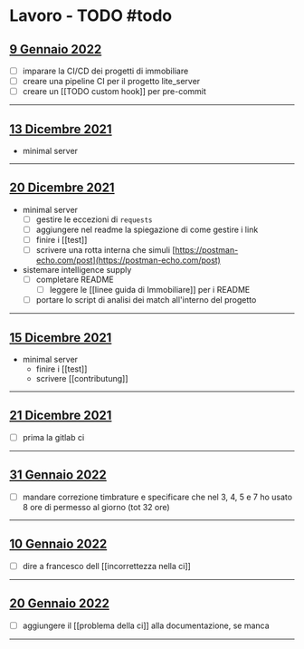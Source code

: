 # Lavoro - TODO #todo
## [9 Gennaio 2022](2022-01-09)
- [ ] imparare la CI/CD dei progetti di immobiliare
- [ ] creare una pipeline CI per il progetto lite_server
- [ ] creare un [[TODO custom hook]] per pre-commit

---
## [13 Dicembre 2021](2021-12-13)
- minimal server

---
## [20 Dicembre 2021](2021-12-20)
- minimal server
	- [ ] gestire le eccezioni di `requests`
	- [ ] aggiungere nel readme la spiegazione di come gestire i link
	- [ ] finire i [[test]]
	- [ ] scrivere una rotta interna che simuli [https://postman-echo.com/post](https://postman-echo.com/post)
- sistemare intelligence supply
	- [ ] completare README
		- [ ] leggere le [[linee guida di Immobiliare]] per i README
	- [ ] portare lo script di analisi dei match all'interno del progetto

---
## [15 Dicembre 2021](2021-12-15)
- minimal server
	- finire i [[test]]
	- scrivere [[contributung]]

---
## [21 Dicembre 2021](2021-12-21)
- [ ] prima la gitlab ci

---
## [31 Gennaio 2022](2022-01-31)
- [ ] mandare correzione timbrature e specificare che nel 3, 4, 5 e 7 ho usato 8 ore di permesso al giorno (tot 32 ore)

---
## [10 Gennaio 2022](2022-01-10)
- [ ] dire a francesco dell [[incorrettezza nella ci]]

---
## [20 Gennaio 2022](2022-01-20)
- [ ] aggiungere il [[problema della ci]] alla documentazione, se manca

---
